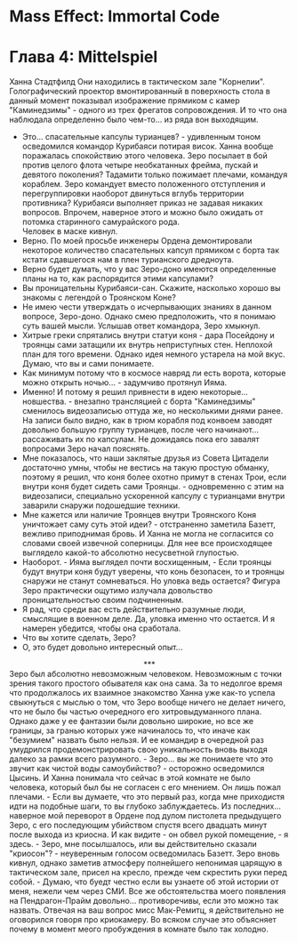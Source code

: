 # Mass Effect: Immortal Code 
# Глава 4: Mittelspiel
Ханна Стадтфилд
 Они находились в тактическом зале "Корнелии". Голографический проектор вмонтированный в поверхность стола в данный момент показывал изображение прямиком с камер "Каминедзимы" - одного из трех фрегатов сопровождения. И то что она наблюдала определенно было чем-то... из ряда вон выходящим. 
- Это... спасательные капсулы турианцев? - удивленным тоном осведомился командор Курибаяси потирая висок. Ханна вообще поражалась спокойствию этого человека. Зеро посылает в бой против целого флота четыре необкатанных фрейма, пускай и девятого поколения? Тадамити только пожимает плечами, командуя кораблем. Зеро командует вместо положенного отступления и перегруппировки наоборот двинуться вглубь территории противника? Курибаяси выполняет приказ не задавая никаких вопросов. Впрочем, наверное этого и можно было ожидать от потомка старинного самурайского рода.  
  Человек в маске кивнул. 
- Верно. По моей просьбе инженеры Ордена демонтировали некоторое количество спасательных капсул прямиком с борта так кстати сдавшегося нам в плен турианского дредноута. 
- Верно будет думать, что у вас Зеро-доно имеются определенные планы на то, как распорядится этими капсулами?
- Вы проницательны Курибаяси-сан. Скажите, насколько хорошо вы знакомы с легендой о Троянском Коне?
- Не имею чести утверждать о исчерпывающих знаниях в данном вопросе, Зеро-доно. Однако смею предположить, что я понимаю суть вашей мысли. 
 Услышав ответ командора, Зеро хмыкнул.
- Хитрые греки спрятались внутри статуи коня - дара Посейдону и троянцы сами затащили их внутрь неприступных стен. Неплохой план для того времени. Однако идея немного устарела на мой вкус. Думаю, что вы и сами понимаете. 
- Как минимум потому что в космосе навряд ли есть ворота, которые можно открыть ночью... - задумчиво протянул Ияма. 
- Именно! И потому я решил привнести в идею некоторые... новшества. - внезапно трансляцией с борта "Каминедзимы" сменилось видеозаписью оттуда же, но несколькими днями ранее. На записи было видно, как в трюм корабля под конвоем заводят довольно большую группу турианцев, после чего начинают... рассаживать их по капсулам. 
  Не дожидаясь пока его завалят вопросами Зеро начал пояснять.
- Мне показалось, что наши заклятые друзья из Совета Цитадели достаточно умны, чтобы не вестись на такую простую обманку, поэтому я решил, что коня более охотно примут в стенах Трои, если внутри коня будет сидеть сами Троянцы. - одновременно с этим на видеозаписи, специально ускоренной капсулу с турианцами внутри заварили снаружи подошедшие техники.
- Мне кажется или наличие Троянцев внутри Троянского Коня уничтожает саму суть этой идеи? - отстраненно заметила Базетт, вежливо приподнимая бровь. И Ханна не могла не согласится со словами своей извечной соперницы. Для нее все происходящее выглядело какой-то абсолютно несусветной глупостью. 
- Наоборот. - Ияма выглядел почти восхищенным, - Если троянцы будут внутри коня будут уверены, что конь безопасен, то и троянцы снаружи не станут сомневаться. Но уловка ведь остается?
  Фигура Зеро практически ощутимо излучала довольство проницательностью своим подчиненным. 
- Я рад, что среди вас есть действительно разумные люди, смыслящие в военном деле. Да, уловка именно что остается. И я намерен убедится, чтобы она сработала.
- Что вы хотите сделать, Зеро?
- О, это будет довольно интересный опыт...
<center>***</center>
Зеро был абсолютно невозможным человеком. Невозможным с точки зрения такого простого обывателя как она сама. За то недолгое время что продолжалось их взаимное знакомство Ханна уже как-то успела свыкнуться с мыслью о том, что Зеро вообще ничего не делает ничего, что не было бы частью очередного его хитровыдуманного  плана. Однако даже у ее фантазии были довольно широкие, но все же границы, за гранью которых уже начиналось то, что иначе как "безумием" назвать было нельзя. И ее командир в очередной раз умудрился продемонстрировать свою уникальность вновь выходя далеко за рамки всего разумного. 
 - Зеро... вы же понимаете что это звучит как чистой воды самоубийство? - осторожно осведомился Цысинь. И Ханна понимала что сейчас в этой комнате не было человека, который был бы не согласен с его мнением.
 Он лишь пожал плечами. 
- Если вы думаете, что это первый раз, когда мне приходистя идти на подобные шаги, то вы глубоко заблуждаетесь. Из последних... наверное мой переворот в Ордене под дулом пистолета предыдущего Зеро, с его последующим убийством спустя всего двадцать минут после выхода из криосна. И как видите - он обвел рукой помещение, - я здесь.
- Зеро, мне посылшалось, или вы действительно сказали "криосон"? - неуверенным голосом осведомилась Базетт. 
Зеро вновь кивнул, однако заметив атмосферу полнейшего непонимая царящую в тактическом зале, присел на кресло, прежде чем скрестить руки перед собой. 
- Думаю, что буедт честно если вы узнаете об этой истории от меня, нежели чем через СМИ. Все же обстоятельства моего появления на Пендрагон-Прайм довольно... противоречивы, если это можно так назвать. Отвечая на ваш вопрос мисс Мак-Ремитц, я действительно не оговорился говоря про криокамеру. Во всяком случае это объясняет почему в момент меого пробуждения в комнате было так холодно. 
